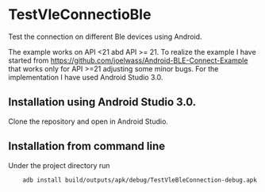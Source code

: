 # TestVleConnectioBle
Test the connection on different Ble devices using Android.

The example works on API <21 abd API >= 21.
To realize the example I have started from https://github.com/joelwass/Android-BLE-Connect-Example that works only for API >=21 
adjusting some minor bugs. For the implementation I have used Android Studio 3.0.

## Installation using Android Studio 3.0.

Clone the repository and open in Android Studio. 

## Installation from command line

Under the project directory run 

```
    adb install build/outputs/apk/debug/TestVleBleConnection-debug.apk
```
